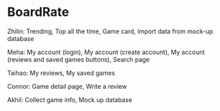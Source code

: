 # BoardRate

Zhilin: Trending, Top all the time, Game card, Import data from mock-up database

Meha: My account (login), My account (create account), My account (reviews and saved games buttons), Search page

Taihao: My reviews,  My saved games

Connor: Game detail page, Write a review

Akhil: Collect game info, Mock up database
